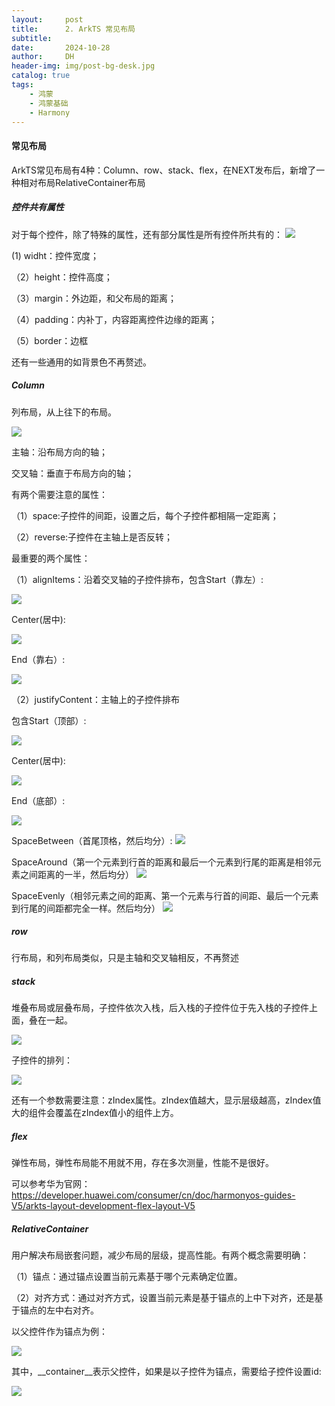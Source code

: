 ```yaml
---
layout:     post
title:      2. ArkTS 常见布局
subtitle:   
date:       2024-10-28
author:     DH
header-img: img/post-bg-desk.jpg
catalog: true
tags:
    - 鸿蒙
    - 鸿蒙基础
    - Harmony
---
```

#### 常见布局
ArkTS常见布局有4种：Column、row、stack、flex，在NEXT发布后，新增了一种相对布局RelativeContainer布局

##### 控件共有属性
对于每个控件，除了特殊的属性，还有部分属性是所有控件所共有的：
![](https://camo.githubusercontent.com/7a7fb637e6c538242715707c9593e7e941d7122ebeec6f7c11d90cceec5c27de/68747470733a2f2f692d626c6f672e6373646e696d672e636e2f6469726563742f37643166303939376136333834393830386334616163333232316364376264392e706e67)

(1) widht：控件宽度；

（2）height：控件高度；

（3）margin：外边距，和父布局的距离；

（4）padding：内补丁，内容距离控件边缘的距离；

（5）border：边框

还有一些通用的如背景色不再赘述。


#####  Column 

列布局，从上往下的布局。

![](https://camo.githubusercontent.com/9caf588b10b938706db80b36a04284121ee384fcf58877c19b19cc397650d66a/68747470733a2f2f692d626c6f672e6373646e696d672e636e2f6469726563742f35396562613737393233666234323133626130313332653138653333353235342e706e67)

主轴：沿布局方向的轴；

交叉轴：垂直于布局方向的轴；

有两个需要注意的属性：

（1）space:子控件的间距，设置之后，每个子控件都相隔一定距离；

（2）reverse:子控件在主轴上是否反转；

最重要的两个属性：

（1）alignItems：沿着交叉轴的子控件排布，包含Start（靠左）:

![](https://camo.githubusercontent.com/70b6582af76eefe1ffbb90fc3212377a4f01f88d0186dab84b413a42153f284c/68747470733a2f2f692d626c6f672e6373646e696d672e636e2f6469726563742f61363765323135373161636134636633623639316531663432646561653665612e706e67
)

Center(居中):

![](https://camo.githubusercontent.com/9327dff2beb7b7bf0da5ff4ea5a88993627b1434351fe48a223b40f5d9578b69/68747470733a2f2f692d626c6f672e6373646e696d672e636e2f6469726563742f66333636363536393839333234366566383837346461363838643666333332632e706e67)

End（靠右）:

![](https://camo.githubusercontent.com/8216f4a20f8da1c24eafef4fdf710faf6a8b0e7c35ad1eafbed301af20794c3c/68747470733a2f2f692d626c6f672e6373646e696d672e636e2f6469726563742f66326337663637646337316634376432393435303565626266393434653262372e706e67
)

（2）justifyContent：主轴上的子控件排布

包含Start（顶部）:

![](https://camo.githubusercontent.com/7dbbbb55864db217cb8c8513d8eb469fdcc90bb52eccd70cd227db082c9ea621/68747470733a2f2f692d626c6f672e6373646e696d672e636e2f6469726563742f34663562653536346332343034336465383161373534343366633233306538342e706e67)

Center(居中):

![](https://camo.githubusercontent.com/c9781250933f334279fc5de38c3d163b11f761ffd1fa91123bdd246cb39e938a/68747470733a2f2f692d626c6f672e6373646e696d672e636e2f6469726563742f61343363323933313861623834663431626436356261323064636464353934632e706e67)

End（底部）:

![](https://camo.githubusercontent.com/6403ffe8fbf57ec970be1df30e8b8cf0fa4137b6b721ece269b8643ddcb7bc35/68747470733a2f2f692d626c6f672e6373646e696d672e636e2f6469726563742f30373633323232313266383334313131613430653836633433303166386630642e706e67)

SpaceBetween（首尾顶格，然后均分）:
![](https://camo.githubusercontent.com/a94d3f0374cd0b217969752443cab734131cc9052e697dab65c6a31dc0a415eb/68747470733a2f2f692d626c6f672e6373646e696d672e636e2f6469726563742f32653361366461646339363734643464613533323036303830663138333935652e706e67)

SpaceAround（第一个元素到行首的距离和最后一个元素到行尾的距离是相邻元素之间距离的一半，然后均分）
![](https://camo.githubusercontent.com/b6ee894b6844c4bda04f3d00580d8a5a347772db854b233a869c24782dc14e35/68747470733a2f2f692d626c6f672e6373646e696d672e636e2f6469726563742f63633464643737393132313334303663616436323164626430333731323464612e706e67)

SpaceEvenly（相邻元素之间的距离、第一个元素与行首的间距、最后一个元素到行尾的间距都完全一样。然后均分）
![](https://camo.githubusercontent.com/a0f51ee56382383f569635d2ee8f4a85c0183fa19233f0d984f6b396ad54ee71/68747470733a2f2f692d626c6f672e6373646e696d672e636e2f6469726563742f61376165333531366662303434623434383035663132383266663565303361632e706e67)

#####  row

行布局，和列布局类似，只是主轴和交叉轴相反，不再赘述

#####  stack

堆叠布局或层叠布局，子控件依次入栈，后入栈的子控件位于先入栈的子控件上面，叠在一起。

![](https://i-blog.csdnimg.cn/direct/eef787dee90046e5976a8fb206a04838.png)

子控件的排列：

![](https://i-blog.csdnimg.cn/direct/058f041286cc487fab425d41b1e2e509.png)

还有一个参数需要注意：zIndex属性。zIndex值越大，显示层级越高，zIndex值大的组件会覆盖在zIndex值小的组件上方。

#####  flex

弹性布局，弹性布局能不用就不用，存在多次测量，性能不是很好。

可以参考华为官网：https://developer.huawei.com/consumer/cn/doc/harmonyos-guides-V5/arkts-layout-development-flex-layout-V5

#####  RelativeContainer

用户解决布局嵌套问题，减少布局的层级，提高性能。有两个概念需要明确：

（1）锚点：通过锚点设置当前元素基于哪个元素确定位置。

（2）对齐方式：通过对齐方式，设置当前元素是基于锚点的上中下对齐，还是基于锚点的左中右对齐。

以父控件作为锚点为例：

![](      https://camo.githubusercontent.com/58a4a4a14c341d4278fb9f0a159eefaf159ed8bccc1f65e75b08df61f9844e81/68747470733a2f2f692d626c6f672e6373646e696d672e636e2f6469726563742f35396563383539376461396334316235386539346338346130613065623035382e706e67
)

其中，__container__表示父控件，如果是以子控件为锚点，需要给子控件设置id:

![](https://camo.githubusercontent.com/5a57b6473b53ae750a24f9769030805dd5b1f65ce8511ab88e8cc0e3a95a6da6/68747470733a2f2f692d626c6f672e6373646e696d672e636e2f6469726563742f62646266353837303963373734386335396437373162323139393031373031392e706e67)
